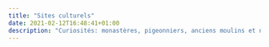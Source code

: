 ```yaml
---
title: "Sites culturels"
date: 2021-02-12T16:48:41+01:00
description: "Curiosités: monastères, pigeonniers, anciens moulins et nombreux lieux culturels dans les 54 villages de l'île."
---
```

